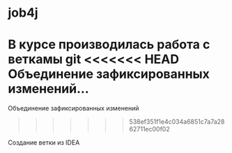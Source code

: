 # job4j

В курсе производилась работа с веткамы git
<<<<<<< HEAD
Объединение зафиксированных изменений...
=======
Объединение зафиксированных изменений
>>>>>>> 538ef351f1e4c034a6851c7a7a2862711ec00f02

Создание ветки из IDEA